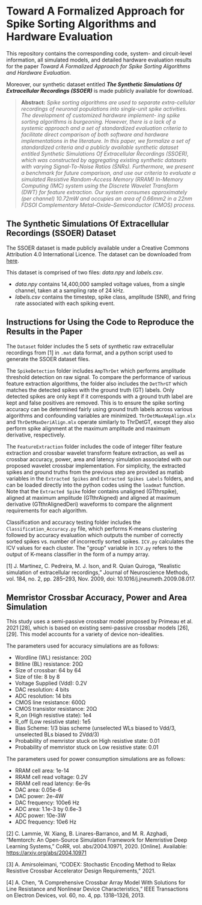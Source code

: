 # Toward A Formalized Approach for Spike Sorting Algorithms and Hardware Evaluation

This repository contains the corresponding code, system- and circuit-level information, all simulated models, and detailed hardware evaluation results for the paper *Toward A Formalized Approach for Spike Sorting Algorithms and Hardware Evaluation.*

Moreover, our synthetic dataset entitled ***The Synthetic Simulations Of Extracellular Recordings (SSOER)*** is made publicly available for download.

>
> **Abstract:** _Spike sorting algorithms are used to separate extra-cellular recordings of neuronal populations into single-unit spike
activities. The development of customized hardware implement- ing spike sorting algorithms is burgeoning. However, there is a lack of a systemic approach and a set of standardized evaluation criteria to facilitate direct comparison of both software and hardware implementations in the literature. In this paper, we formalize a set of standardized criteria and a publicly available synthetic dataset entitled Synthetic Simulations Of Extracellular Recordings (SSOER), which was constructed by aggregating existing synthetic datasets with varying Signal-To-Noise Ratios (SNRs). Furthermore, we present a benchmark for future comparison, and use our criteria to evaluate a simulated Resistive Random-Access Memory (RRAM) In-Memory Computing (IMC) system using the Discrete Wavelet Transform (DWT) for feature extraction. Our system consumes approximately (per channel) 10.72mW and occupies an area of 0.66mm2 in a 22nm FDSOI Complementary Metal–Oxide–Semiconductor (CMOS) process._

## The Synthetic Simulations Of Extracellular Recordings (SSOER) Dataset
The SSOER dataset is made publicly available under a Creative Commons Attribution 4.0 International Licence.
The dataset can be downloaded from [here](TBD).

This dataset is comprised of two files: *data.npy* and *labels.csv*.

* *data.npy* contains 14,400,000 sampled voltage values, from a single channel, taken at a sampling rate of 24 kHz. 
* *labels.csv* contains the timestep, spike class, amplitude (SNR), and firing rate associated with each spiking event.

## Instructions for Using the Code to Reproduce the Results in the Paper
The `Dataset` folder includes the 5 sets of synthetic raw extracellular recordings from [1] in `.mat` data format, and a python script used to generate the SSOER dataset files.


The `SpikeDetection` folder includes `AmpThrDet` which performs amplitude threshold detection on raw signal. To compare the performance of various feature extraction algorithms, the folder also includes the `DetThrGT` which matches the detected spikes with the ground truth (GT) labels. Only detected spikes are only kept if it corresponds with a ground truth label are kept and false positives are removed. This is to ensure the spike sorting accuracy can be determined fairly using ground truth labels across various algorithms and confounding variables are minimized. `ThrDetMaxAmpAlign.mlx` and `ThrDetMaxDeriAlign.mlx` operate similarly to ThrDetGT, except they also perform spike alignment at the maximum amplitude and maximum derivative, respectively.

The `FeatureExtraction` folder includes the code of integer filter feature extraction and crossbar wavelet transform feature extraction, as well as crossbar accuracy, power, area and latency simulation associated with our proposed wavelet crossbar implementation. For simplicity, the extracted spikes and ground truths from the previous step are provided as matlab variables in the `Extracted Spikes` and `Extracted Spikes Labels` folders, and can be loaded directly into the python codes using the `loadmat` function. Note that the `Extracted Spike` folder contains unaligned (GTthrspike), aligned at maximum amplitude (GTthrAigned) and aligned at maximum derivative (GTthrAlignedDeri) waveforms to compare the alignment requirements for each algorithm.

Classification and accuracy testing folder includes the `Classification_Accuracy.py` file, which performs K-means clustering followed by accuracy evaluation which outputs the number of correctly sorted spikes vs. number of incorrectly sorted spikes. `ICV.py` calculates the ICV values for each cluster. The "group" variable in `ICV.py` refers to the output of K-means classifier in the form of a numpy array.

[1] J. Martinez, C. Pedreira, M. J. Ison, and R. Quian Quiroga, “Realistic simulation of extracellular recordings,” Journal of Neuroscience Methods, vol. 184, no. 2, pp. 285–293, Nov. 2009, doi: 10.1016/j.jneumeth.2009.08.017.

## Memristor Crossbar Accuracy, Power and Area Simulation 
This study uses a semi-passive crossbar model proposed by Primeau et al. 2021 [28], which is based on existing semi-passive crossbar models [26], [29]. This model accounts for a variety of device non-idealities.

The parameters used for accuracy simulations are as follows: 
- Wordline (WL) resistance: 20Ω
- Bitline (BL) resistance: 20Ω
- Size of crossbar: 64 by 64
- Size of tile: 8 by 8 
- Voltage Supplied (Vdd): 0.2V
- DAC resolution: 4 bits
- ADC resolution: 14 bits 
- CMOS line resistance: 600Ω
- CMOS transistor resistance: 20Ω
- R_on (High resistive state): 1e4 
- R_off (Low resistive state): 1e5 
- Bias Scheme: 1/3 bias scheme (unselected WLs biased to Vdd/3, unselected BLs biased to 2Vdd/3)
- Probability of memristor stuck on High resistive state: 0.01
- Probability of memristor stuck on Low resistive state: 0.01

The parameters used for power consumption simulations are as follows:
- RRAM cell area: 1e-14
- RRAM cell read voltage: 0.2V
- RRAM cell read latency: 6e-9s 
- DAC area: 0.05e-6
- DAC power: 2e-4W
- DAC frequency: 100e6 Hz
- ADC area: 1.1e-3 by 0.6e-3
- ADC power: 10e-3W
- ADC frequency: 10e6 Hz

[2] C. Lammie, W. Xiang, B. Linares-Barranco, and M. R. Azghadi, “Memtorch: An Open-Source Simulation Framework for Memristive Deep Learning Systems,” CoRR, vol. abs/2004.10971, 2020. [Online]. Available: https://arxiv.org/abs/2004.10971

[3] A. Amirsoleimani, “CODEX: Stochastic Encoding Method to Relax Resistive Crossbar Accelerator Design Requirements,” 2021.

[4] A. Chen, “A Comprehensive Crossbar Array Model With Solutions for Line Resistance and Nonlinear Device Characteristics,” IEEE Transactions on Electron Devices, vol. 60, no. 4, pp. 1318–1326, 2013.
